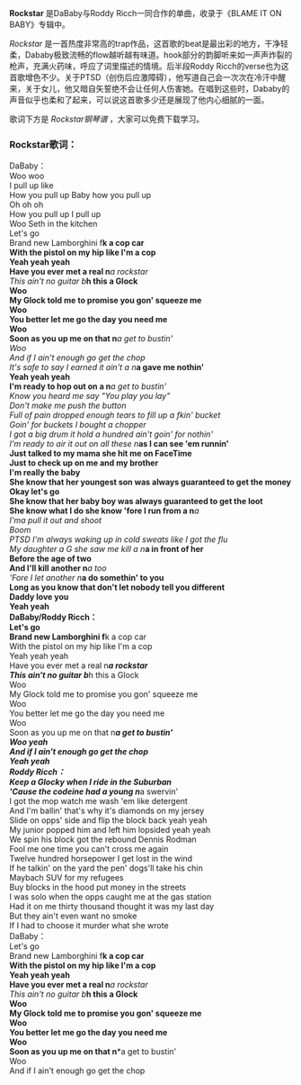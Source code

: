

**Rockstar** 是DaBaby与Roddy Ricch一同合作的单曲，收录于《BLAME IT ON BABY》专辑中。

_Rockstar_
是一首热度非常高的trap作品，这首歌的beat是最出彩的地方，干净轻柔，Dababy极致流畅的flow越听越有味道。hook部分的韵脚听来如一声声炸裂的枪声，充满火药味，呼应了词里描述的情境。后半段Roddy
Ricch的verse也为这首歌增色不少。关于PTSD（创伤后应激障碍），他写道自己会一次次在冷汗中醒来，关于女儿，他又暗自矢誓绝不会让任何人伤害她。在唱到这些时，Dababy的声音似乎也柔和了起来，可以说这首歌多少还是展现了他内心细腻的一面。

歌词下方是 _Rockstar钢琴谱_ ，大家可以免费下载学习。

### Rockstar歌词：

DaBaby：  
Woo woo  
I pull up like  
How you pull up Baby how you pull up  
Oh oh oh  
How you pull up I pull up  
Woo Seth in the kitchen  
Let's go  
Brand new Lamborghini f**k a cop car  
With the pistol on my hip like I'm a cop  
Yeah yeah yeah  
Have you ever met a real n***a rockstar  
This ain't no guitar b***h this a Glock  
Woo  
My Glock told me to promise you gon' squeeze me  
Woo  
You better let me go the day you need me  
Woo  
Soon as you up me on that n***a get to bustin'  
Woo  
And if I ain't enough go get the chop  
It's safe to say I earned it ain't a n***a gave me nothin'  
Yeah yeah yeah  
I'm ready to hop out on a n***a get to bustin'  
Know you heard me say "You play you lay"  
Don't make me push the button  
Full of pain dropped enough tears to fill up a f**kin' bucket  
Goin' for buckets I bought a chopper  
I got a big drum it hold a hundred ain't goin' for nothin'  
I'm ready to air it out on all these n***as I can see 'em runnin'  
Just talked to my mama she hit me on FaceTime  
Just to check up on me and my brother  
I'm really the baby  
She know that her youngest son was always guaranteed to get the money  
Okay let's go  
She know that her baby boy was always guaranteed to get the loot  
She know what I do she know 'fore I run from a n***a  
I'ma pull it out and shoot  
Boom  
PTSD I'm always waking up in cold sweats like I got the flu  
My daughter a G she saw me kill a n***a in front of her  
Before the age of two  
And I'll kill another n***a too  
'Fore I let another n***a do somethin' to you  
Long as you know that don't let nobody tell you different  
Daddy love you  
Yeah yeah  
DaBaby/Roddy Ricch：  
Let's go  
Brand new Lamborghini f**k a cop car  
With the pistol on my hip like I'm a cop  
Yeah yeah yeah  
Have you ever met a real n***a rockstar  
This ain't no guitar b***h this a Glock  
Woo  
My Glock told me to promise you gon' squeeze me  
Woo  
You better let me go the day you need me  
Woo  
Soon as you up me on that n***a get to bustin'  
Woo yeah  
And if I ain't enough go get the chop  
Yeah yeah  
Roddy Ricch：  
Keep a Glocky when I ride in the Suburban  
'Cause the codeine had a young n***a swervin'  
I got the mop watch me wash 'em like detergent  
And I'm ballin' that's why it's diamonds on my jersey  
Slide on opps' side and flip the block back yeah yeah  
My junior popped him and left him lopsided yeah yeah  
We spin his block got the rebound Dennis Rodman  
Fool me one time you can't cross me again  
Twelve hundred horsepower I get lost in the wind  
If he talkin' on the yard the pen' dogs'll take his chin  
Maybach SUV for my refugees  
Buy blocks in the hood put money in the streets  
I was solo when the opps caught me at the gas station  
Had it on me thirty thousand thought it was my last day  
But they ain't even want no smoke  
If I had to choose it murder what she wrote  
DaBaby：  
Let's go  
Brand new Lamborghini f**k a cop car  
With the pistol on my hip like I'm a cop  
Yeah yeah yeah  
Have you ever met a real n***a rockstar  
This ain't no guitar b***h this a Glock  
Woo  
My Glock told me to promise you gon' squeeze me  
Woo  
You better let me go the day you need me  
Woo  
Soon as you up me on that n***a get to bustin'  
Woo  
And if I ain't enough go get the chop

